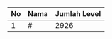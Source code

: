 | No | Nama            | Jumlah Level |
|----|-----------------|--------------|
| 1  | #    |    2926        |
